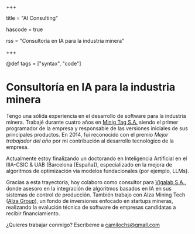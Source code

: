 +++

title = "AI Consulting"

hascode = true

rss = "Consultoría en IA para la industria minera"

+++

@def tags = ["syntax", "code"]

# Consultoría en IA para la industria minera

Tengo una sólida experiencia en el desarrollo de software para la industria minera. Trabajé durante cuatro años en [Minig Tag S.A.](https://www.miningtag.com/es) siendo el primer programador de la empresa y responsable de las versiones iniciales de sus principales productos. En 2014, fui reconocido con el premio *Mejor trabajador del año* por mi contribución al desarrollo tecnológico de la empresa. 

Actualmente estoy finalizando un doctorando en Inteligencia Artificial en el IIIA-CSIC & UAB (Barcelona [España]), especializado en la mejora de algoritmos de optimización via modelos fundacionales (por ejemplo, LLMs).

Gracias a esta trayectoria, hoy colaboro como consultor para [Vigalab S.A.](https://vigalab.com/), donde asesoro en la integración de algoritmos basados en IA en sus sistemas de control de producción. También trabajo con Alza Mining Tech ([Alza Group](https://www.alzagroup.cl/)), un fondo de inversiones enfocado en startups mineras, realizando la evalución técnica de software de empresas candidatas a recibir financiamiento.

¿Quieres trabajar conmigo? Escríbeme a camilochs@gmail.com